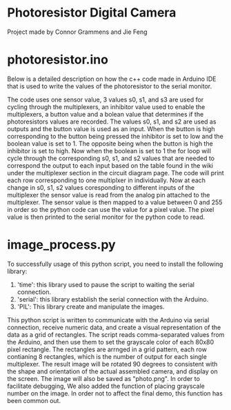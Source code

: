 # Photoresistor Digital Camera
Project made by Connor Grammens and Jie Feng

# photoresistor.ino
Below is a detailed description on how the c++ code made in Arduino IDE that is used to write the values of the photoresistor to the serial monitor.

The code uses one sensor value, 3 values s0, s1, and s3 are used for cycling through the multiplexers, an inhibitor value used to enable the multiplexers, a button value and a bolean value that determines if the photoresistors values are recorded. The values s0, s1, and s2 are used as outputs and the button value is used as an input. When the button is high corresponding to the button being pressed the inhibitor is set to low and the boolean value is set to 1. The opposite being when the button is high the inhibitor is set to high. Now when the boolean is set to 1 the for loop will cycle through the corresponding s0, s1, and s2 values that are needed to correspond the output to each input based on the table found in the wiki under the multiplexer section in the circuit diagram page. The code will print each row corresponding to one multiplxer in individually. Now at each change in s0, s1, s2 values coresponding to different inputs of the multiplexer the sensor value is read from the analog pin attached to the multiplexer. The sensor value is then mapped to a value between 0 and 255 in order so the python code can use the value for a pixel value. The pixel value is then printed to the serial monitor for the python code to read. 

# image_process.py
To successfully usage of this python script, you need to install the following library:
1. 'time': this library used to pause the script to waiting the serial connection.
2. 'serial': this library establish the serial connection with the Arduino.
3. 'PIL': This library create and manipulate the images.

This python script is written to communicate with the Arduino via serial connection, receive numeric data, and create a visual representation of the data as a grid of rectangles. The script reads comma-separated values from the Arduino, and then use them to set the grayscale color of each 80x80 pixel rectangle. The rectangles are arrnged in a grid pattern, each row contianing 8 rectangles, which is the number of output for each single multiplexer. The result image will be rotated 90 degrees to consistent with the shape and orientation of the actual assembled camera, and display on the screen. The image will also be saved as "photo.png". In order to facilitate debugging, We also added the function of placing grayscale number on the image. In order not to affect the final demo, this function has been common out. 
